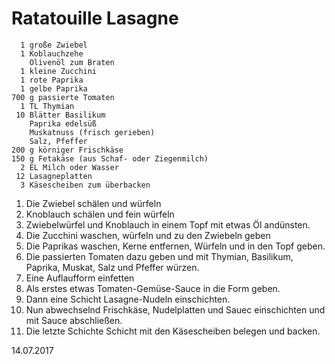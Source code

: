 Ratatouille Lasagne
===================

```
  1 große Zwiebel
  1 Koblauchzehe
    Olivenöl zum Braten
  1 kleine Zucchini
  1 rote Paprika
  1 gelbe Paprika
700 g passierte Tomaten
  1 TL Thymian
 10 Blätter Basilikum
    Paprika edelsüß
    Muskatnuss (frisch gerieben)
    Salz, Pfeffer
200 g körniger Frischkäse
150 g Fetakäse (aus Schaf- oder Ziegenmilch) 
  2 EL Milch oder Wasser
 12 Lasagneplatten
  3 Käsescheiben zum überbacken 
```

1. Die Zwiebel schälen und würfeln
2. Knoblauch schälen und fein würfeln
3. Zwiebelwürfel und Knoblauch in einem Topf mit etwas Öl andünsten.
4. Die Zucchini waschen, würfeln und zu den Zwiebeln geben
5. Die Paprikas waschen, Kerne entfernen, Würfeln und in den Topf geben.
6. Die passierten Tomaten dazu geben und mit Thymian, Basilikum, Paprika, Muskat, Salz und Pfeffer würzen.
7. Eine Auflaufform einfetten
8. Als erstes etwas Tomaten-Gemüse-Sauce in die Form geben.
9. Dann eine Schicht Lasagne-Nudeln einschichten.
10. Nun abwechselnd Frischkäse, Nudelplatten und Sauec einschichten und mit Sauce abschließen.
11. Die letzte Schichte Schicht mit den Käsescheiben belegen und backen.

14.07.2017
